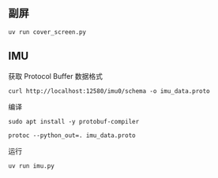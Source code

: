 ## 副屏

`uv run cover_screen.py`

## IMU

获取 Protocol Buffer 数据格式

`curl http://localhost:12580/imu0/schema -o imu_data.proto`

编译

`sudo apt install -y protobuf-compiler`

`protoc --python_out=. imu_data.proto`

运行

`uv run imu.py`

